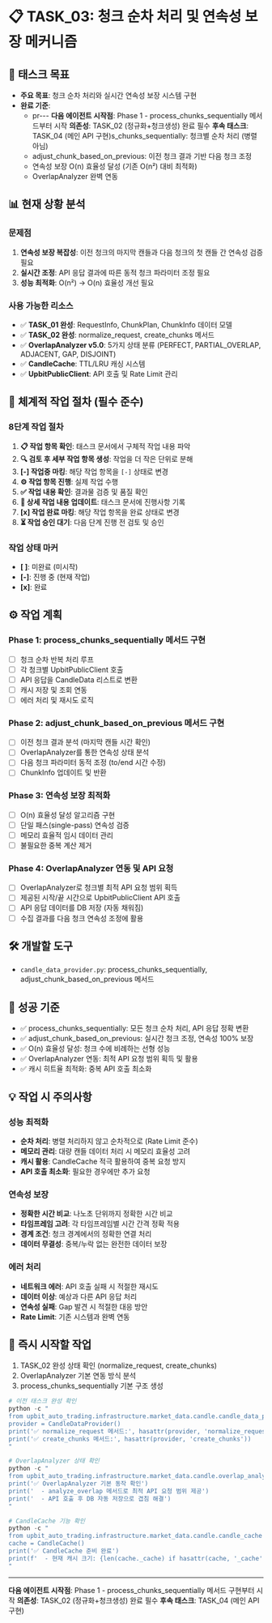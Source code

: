 # 📋 TASK_03: 청크 순차 처리 및 연속성 보장 메커니즘

## 🎯 태스크 목표
- **주요 목표**: 청크 순차 처리와 실시간 연속성 보장 시스템 구현
- **완료 기준**:
  - pr---
**다음 에이전트 시작점**: Phase 1 - process_chunks_sequentially 메서드부터 시작
**의존성**: TASK_02 (정규화+청크생성) 완료 필수
**후속 태스크**: TASK_04 (메인 API 구현)s_chunks_sequentially: 청크별 순차 처리 (병렬 아님)
  - adjust_chunk_based_on_previous: 이전 청크 결과 기반 다음 청크 조정
  - 연속성 보장 O(n) 효율성 달성 (기존 O(n²) 대비 최적화)
  - OverlapAnalyzer 완벽 연동

## 📊 현재 상황 분석
### 문제점
1. **연속성 보장 복잡성**: 이전 청크의 마지막 캔들과 다음 청크의 첫 캔들 간 연속성 검증 필요
2. **실시간 조정**: API 응답 결과에 따른 동적 청크 파라미터 조정 필요
3. **성능 최적화**: O(n²) → O(n) 효율성 개선 필요

### 사용 가능한 리소스
- ✅ **TASK_01 완성**: RequestInfo, ChunkPlan, ChunkInfo 데이터 모델
- ✅ **TASK_02 완성**: normalize_request, create_chunks 메서드
- ✅ **OverlapAnalyzer v5.0**: 5가지 상태 분류 (PERFECT, PARTIAL_OVERLAP, ADJACENT, GAP, DISJOINT)
- ✅ **CandleCache**: TTL/LRU 캐싱 시스템
- ✅ **UpbitPublicClient**: API 호출 및 Rate Limit 관리

## 🔄 체계적 작업 절차 (필수 준수)
### 8단계 작업 절차
1. **📋 작업 항목 확인**: 태스크 문서에서 구체적 작업 내용 파악
2. **🔍 검토 후 세부 작업 항목 생성**: 작업을 더 작은 단위로 분해
3. **[-] 작업중 마킹**: 해당 작업 항목을 `[-]` 상태로 변경
4. **⚙️ 작업 항목 진행**: 실제 작업 수행
5. **✅ 작업 내용 확인**: 결과물 검증 및 품질 확인
6. **📝 상세 작업 내용 업데이트**: 태스크 문서에 진행사항 기록
7. **[x] 작업 완료 마킹**: 해당 작업 항목을 완료 상태로 변경
8. **⏳ 작업 승인 대기**: 다음 단계 진행 전 검토 및 승인

### 작업 상태 마커
- **[ ]**: 미완료 (미시작)
- **[-]**: 진행 중 (현재 작업)
- **[x]**: 완료

## ⚙️ 작업 계획
### Phase 1: process_chunks_sequentially 메서드 구현
- [ ] 청크 순차 반복 처리 루프
- [ ] 각 청크별 UpbitPublicClient 호출
- [ ] API 응답을 CandleData 리스트로 변환
- [ ] 캐시 저장 및 조회 연동
- [ ] 에러 처리 및 재시도 로직

### Phase 2: adjust_chunk_based_on_previous 메서드 구현
- [ ] 이전 청크 결과 분석 (마지막 캔들 시간 확인)
- [ ] OverlapAnalyzer를 통한 연속성 상태 분석
- [ ] 다음 청크 파라미터 동적 조정 (to/end 시간 수정)
- [ ] ChunkInfo 업데이트 및 반환

### Phase 3: 연속성 보장 최적화
- [ ] O(n) 효율성 달성 알고리즘 구현
- [ ] 단일 패스(single-pass) 연속성 검증
- [ ] 메모리 효율적 임시 데이터 관리
- [ ] 불필요한 중복 계산 제거

### Phase 4: OverlapAnalyzer 연동 및 API 요청
- [ ] OverlapAnalyzer로 청크별 최적 API 요청 범위 획득
- [ ] 제공된 시작/끝 시간으로 UpbitPublicClient API 호출
- [ ] API 응답 데이터를 DB 저장 (자동 채워짐)
- [ ] 수집 결과를 다음 청크 연속성 조정에 활용

## 🛠️ 개발할 도구
- `candle_data_provider.py`: process_chunks_sequentially, adjust_chunk_based_on_previous 메서드

## 🎯 성공 기준
- ✅ process_chunks_sequentially: 모든 청크 순차 처리, API 응답 정확 변환
- ✅ adjust_chunk_based_on_previous: 실시간 청크 조정, 연속성 100% 보장
- ✅ O(n) 효율성 달성: 청크 수에 비례하는 선형 성능
- ✅ OverlapAnalyzer 연동: 최적 API 요청 범위 획득 및 활용
- ✅ 캐시 히트율 최적화: 중복 API 호출 최소화

## 💡 작업 시 주의사항
### 성능 최적화
- **순차 처리**: 병렬 처리하지 않고 순차적으로 (Rate Limit 준수)
- **메모리 관리**: 대량 캔들 데이터 처리 시 메모리 효율성 고려
- **캐시 활용**: CandleCache 적극 활용하여 중복 요청 방지
- **API 호출 최소화**: 필요한 경우에만 추가 요청

### 연속성 보장
- **정확한 시간 비교**: 나노초 단위까지 정확한 시간 비교
- **타임프레임 고려**: 각 타임프레임별 시간 간격 정확 적용
- **경계 조건**: 청크 경계에서의 정확한 연결 처리
- **데이터 무결성**: 중복/누락 없는 완전한 데이터 보장

### 에러 처리
- **네트워크 에러**: API 호출 실패 시 적절한 재시도
- **데이터 이상**: 예상과 다른 API 응답 처리
- **연속성 실패**: Gap 발견 시 적절한 대응 방안
- **Rate Limit**: 기존 시스템과 완벽 연동

## 🚀 즉시 시작할 작업
1. TASK_02 완성 상태 확인 (normalize_request, create_chunks)
2. OverlapAnalyzer 기본 연동 방식 분석
3. process_chunks_sequentially 기본 구조 생성

```powershell
# 이전 태스크 완성 확인
python -c "
from upbit_auto_trading.infrastructure.market_data.candle.candle_data_provider import CandleDataProvider
provider = CandleDataProvider()
print('✅ normalize_request 메서드:', hasattr(provider, 'normalize_request'))
print('✅ create_chunks 메서드:', hasattr(provider, 'create_chunks'))
"

# OverlapAnalyzer 상태 확인
python -c "
from upbit_auto_trading.infrastructure.market_data.candle.overlap_analyzer import OverlapAnalyzer, OverlapStatus
print('✅ OverlapAnalyzer 기본 동작 확인')
print('  - analyze_overlap 메서드로 최적 API 요청 범위 제공')
print('  - API 호출 후 DB 자동 저장으로 겹침 해결')
"

# CandleCache 기능 확인
python -c "
from upbit_auto_trading.infrastructure.market_data.candle.candle_cache import CandleCache
cache = CandleCache()
print('✅ CandleCache 준비 완료')
print(f'  - 현재 캐시 크기: {len(cache._cache) if hasattr(cache, '_cache') else 'Unknown'}')
"
```

---
**다음 에이전트 시작점**: Phase 1 - process_chunks_sequentially 메서드 구현부터 시작
**의존성**: TASK_02 (정규화+청크생성) 완료 필수
**후속 태스크**: TASK_04 (메인 API 구현)
